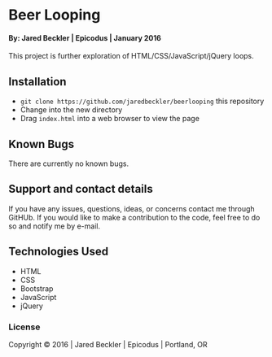 # Beer Looping

#### By: Jared Beckler | Epicodus | January 2016

This project is further exploration of HTML/CSS/JavaScript/jQuery loops.

## Installation

* `git clone https://github.com/jaredbeckler/beerlooping` this repository
* Change into the new directory
* Drag `index.html` into a web browser to view the page

## Known Bugs

There are currently no known bugs.

## Support and contact details

If you have any issues, questions, ideas, or concerns contact me through GitHUb. If you would like to make a contribution to the code, feel free to do so and notify me by e-mail.

## Technologies Used

* HTML
* CSS
* Bootstrap
* JavaScript
* jQuery

### License

Copyright &copy; 2016  |  Jared Beckler  |  Epicodus  |  Portland, OR
